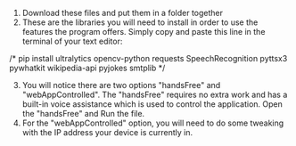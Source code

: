 1. Download these files and put them in a folder together
2. These are the libraries you will need to install in order to use the features the program offers. Simply copy and paste this line in the terminal of your text editor:

/*
pip install ultralytics opencv-python requests SpeechRecognition pyttsx3 pywhatkit wikipedia-api pyjokes smtplib 
*/

3. You will notice there are two options "handsFree" and "webAppControlled". The "handsFree" requires no extra work and has a built-in voice assistance which is used to control the application. Open the "handsFree" and Run the file.
4. For the "webAppControlled" option, you will need to do some tweaking with the IP address your device is currently in.
